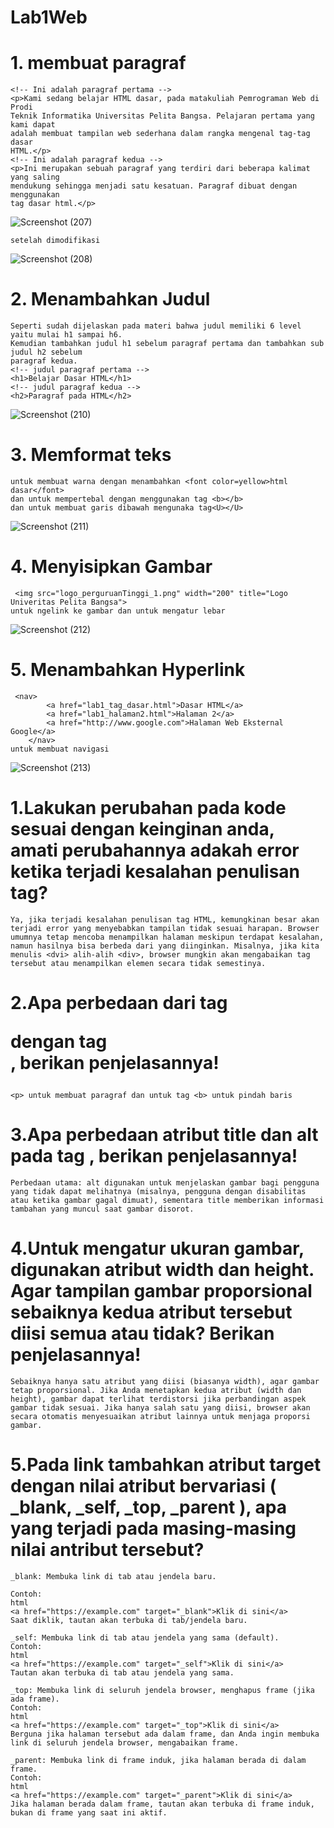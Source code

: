 # Lab1Web
# 1. membuat paragraf
```
<!-- Ini adalah paragraf pertama --> 
<p>Kami sedang belajar HTML dasar, pada matakuliah Pemrograman Web di Prodi 
Teknik Informatika Universitas Pelita Bangsa. Pelajaran pertama yang kami dapat 
adalah membuat tampilan web sederhana dalam rangka mengenal tag-tag dasar 
HTML.</p> 
<!-- Ini adalah paragraf kedua --> 
<p>Ini merupakan sebuah paragraf yang terdiri dari beberapa kalimat yang saling 
mendukung sehingga menjadi satu kesatuan. Paragraf dibuat dengan menggunakan 
tag dasar html.</p>
```
![Screenshot (207)](https://github.com/user-attachments/assets/f0d25448-d4b6-40b0-a443-e79727422009)
```
setelah dimodifikasi
```
![Screenshot (208)](https://github.com/user-attachments/assets/26d80d4d-1fe0-4e42-b7ca-87c7ff0dafaa)


# 2. Menambahkan Judul
```
Seperti sudah dijelaskan pada materi bahwa judul memiliki 6 level yaitu mulai h1 sampai h6. 
Kemudian tambahkan judul h1 sebelum paragraf pertama dan tambahkan sub judul h2 sebelum 
paragraf kedua.
<!-- judul paragraf pertama --> 
<h1>Belajar Dasar HTML</h1> 
<!-- judul paragraf kedua --> 
<h2>Paragraf pada HTML</h2> 
```

![Screenshot (210)](https://github.com/user-attachments/assets/4a3060a7-ae76-45ee-a74b-e6f7d7b179e7)


# 3. Memformat teks
```
untuk membuat warna dengan menambahkan <font color=yellow>html dasar</font>
dan untuk mempertebal dengan menggunakan tag <b></b>
dan untuk membuat garis dibawah mengunaka tag<U></U>
```

![Screenshot (211)](https://github.com/user-attachments/assets/16f02820-90b5-4b69-b028-40b2e362357a)

# 4. Menyisipkan Gambar 
```
 <img src="logo_perguruanTinggi_1.png" width="200" title="Logo Univeritas Pelita Bangsa">
untuk ngelink ke gambar dan untuk mengatur lebar
```

![Screenshot (212)](https://github.com/user-attachments/assets/9b6cdb1c-d2ac-4db4-9ef5-19e09cf360f7)

# 5. Menambahkan Hyperlink
```
 <nav>
        <a href="lab1_tag_dasar.html">Dasar HTML</a>
        <a href="lab1_halaman2.html">Halaman 2</a>
        <a href="http://www.google.com">Halaman Web Eksternal Google</a>
    </nav>
untuk membuat navigasi
```
![Screenshot (213)](https://github.com/user-attachments/assets/bc20f1a5-815c-46a4-bbd7-d99fbf8661af)

# 1.Lakukan perubahan pada kode sesuai dengan keinginan anda, amati perubahannya adakah error ketika terjadi kesalahan penulisan tag?
```
Ya, jika terjadi kesalahan penulisan tag HTML, kemungkinan besar akan terjadi error yang menyebabkan tampilan tidak sesuai harapan. Browser umumnya tetap mencoba menampilkan halaman meskipun terdapat kesalahan, namun hasilnya bisa berbeda dari yang diinginkan. Misalnya, jika kita menulis <dvi> alih-alih <div>, browser mungkin akan mengabaikan tag tersebut atau menampilkan elemen secara tidak semestinya.
```
# 2.Apa perbedaan dari tag <p> dengan tag <br>, berikan penjelasannya!
```
<p> untuk membuat paragraf dan untuk tag <b> untuk pindah baris
```
# 3.Apa perbedaan atribut title dan alt pada tag <img>, berikan penjelasannya! 
```
Perbedaan utama: alt digunakan untuk menjelaskan gambar bagi pengguna yang tidak dapat melihatnya (misalnya, pengguna dengan disabilitas atau ketika gambar gagal dimuat), sementara title memberikan informasi tambahan yang muncul saat gambar disorot.
```
# 4.Untuk mengatur ukuran gambar, digunakan atribut width dan height. Agar tampilan gambar proporsional sebaiknya kedua atribut tersebut diisi semua atau tidak? Berikan penjelasannya! 
```
Sebaiknya hanya satu atribut yang diisi (biasanya width), agar gambar tetap proporsional. Jika Anda menetapkan kedua atribut (width dan height), gambar dapat terlihat terdistorsi jika perbandingan aspek gambar tidak sesuai. Jika hanya salah satu yang diisi, browser akan secara otomatis menyesuaikan atribut lainnya untuk menjaga proporsi gambar.
```
# 5.Pada link tambahkan atribut target dengan nilai atribut bervariasi ( _blank, _self, _top, _parent ), apa yang terjadi pada masing-masing nilai antribut tersebut?
```
_blank: Membuka link di tab atau jendela baru.

Contoh:
html
<a href="https://example.com" target="_blank">Klik di sini</a>
Saat diklik, tautan akan terbuka di tab/jendela baru.

_self: Membuka link di tab atau jendela yang sama (default).
Contoh:
html
<a href="https://example.com" target="_self">Klik di sini</a>
Tautan akan terbuka di tab atau jendela yang sama.

_top: Membuka link di seluruh jendela browser, menghapus frame (jika ada frame).
Contoh:
html
<a href="https://example.com" target="_top">Klik di sini</a>
Berguna jika halaman tersebut ada dalam frame, dan Anda ingin membuka link di seluruh jendela browser, mengabaikan frame.

_parent: Membuka link di frame induk, jika halaman berada di dalam frame.
Contoh:
html
<a href="https://example.com" target="_parent">Klik di sini</a>
Jika halaman berada dalam frame, tautan akan terbuka di frame induk, bukan di frame yang saat ini aktif.
```
